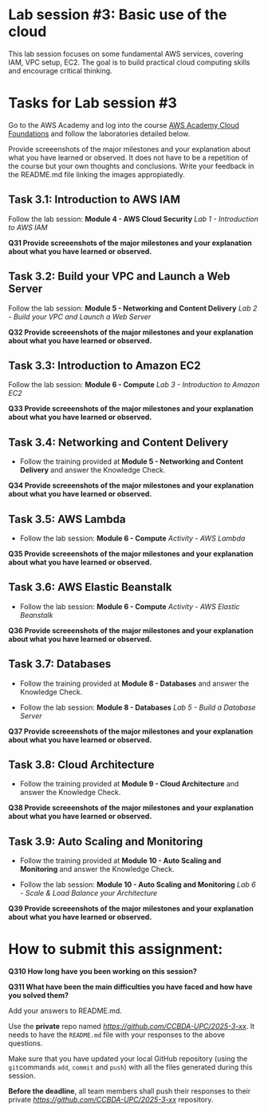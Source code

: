 # Lab session #3: Basic use of the cloud

This lab session focuses on some fundamental AWS services, covering IAM, VPC setup, EC2. The goal is to build practical cloud computing skills and encourage critical thinking.

#  Tasks for Lab session #3

Go to the AWS Academy and log into the course [AWS Academy Cloud Foundations](https://awsacademy.instructure.com/courses/109366) and follow the laboratories detailed below.

Provide screeenshots of the major milestones and your explanation about what you have learned or observed. It does not have to be a repetition of the course but your own thoughts and conclusions. Write your feedback in the README.md file linking the images appropiatedly.

## Task 3.1: Introduction to AWS IAM

Follow the lab session: **Module 4 - AWS Cloud Security** *Lab 1 - Introduction to AWS IAM*

**Q31 Provide screeenshots of the major milestones and your explanation about what you have learned or observed.** 

## Task 3.2: Build your VPC and Launch a Web Server

Follow the lab session: **Module 5 - Networking and Content Delivery** *Lab 2 - Build your VPC and Launch a Web Server*

**Q32 Provide screeenshots of the major milestones and your explanation about what you have learned or observed.** 

## Task 3.3: Introduction to Amazon EC2

Follow the lab session: **Module 6 - Compute** *Lab 3 - Introduction to Amazon EC2*

**Q33 Provide screeenshots of the major milestones and your explanation about what you have learned or observed.** 

## Task 3.4: Networking and Content Delivery

- Follow the training provided at **Module 5 - Networking and Content Delivery** and answer the Knowledge Check. 

**Q34 Provide screeenshots of the major milestones and your explanation about what you have learned or observed.** 

## Task 3.5: AWS Lambda

- Follow the lab session:  **Module 6 - Compute** *Activity - AWS Lambda*

**Q35 Provide screeenshots of the major milestones and your explanation about what you have learned or observed.** 

## Task 3.6: AWS Elastic Beanstalk

- Follow the lab session: **Module 6 - Compute** *Activity - AWS Elastic Beanstalk*

**Q36 Provide screeenshots of the major milestones and your explanation about what you have learned or observed.** 

## Task 3.7: Databases

- Follow the training provided at **Module 8 - Databases** and answer the Knowledge Check. 

- Follow the lab session: **Module 8 - Databases** *Lab 5 - Build a Database Server*

**Q37 Provide screeenshots of the major milestones and your explanation about what you have learned or observed.** 

## Task 3.8: Cloud Architecture

- Follow the training provided at **Module 9 - Cloud Architecture** and answer the Knowledge Check. 

**Q38 Provide screeenshots of the major milestones and your explanation about what you have learned or observed.** 

## Task 3.9:  Auto Scaling and Monitoring

- Follow the training provided at **Module 10 - Auto Scaling and Monitoring** and answer the Knowledge Check. 

- Follow the lab session: **Module 10 -  Auto Scaling and Monitoring** *Lab 6 - Scale & Load Balance your Architecture*

**Q39 Provide screeenshots of the major milestones and your explanation about what you have learned or observed.** 

# How to submit this assignment:

**Q310 How long have you been working on this session?**

**Q311 What have been the main difficulties you have faced and how have you solved them?** 

Add your answers to README.md.

Use the **private** repo named *https://github.com/CCBDA-UPC/2025-3-xx*. It needs to have the `README.md` file with your responses to the above questions.

Make sure that you have updated your local GitHub repository (using the `git`commands `add`, `commit` and `push`) with all the files generated during this session. 

**Before the deadline**, all team members shall push their responses to their private *https://github.com/CCBDA-UPC/2025-3-xx* repository.